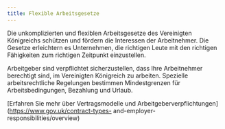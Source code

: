 ```yaml
---
title: Flexible Arbeitsgesetze
---
```


Die unkomplizierten und flexiblen Arbeitsgesetze des Vereinigten Königreichs schützen und fördern die Interessen der Arbeitnehmer. Die Gesetze erleichtern es Unternehmen, die richtigen Leute mit den richtigen Fähigkeiten zum richtigen Zeitpunkt einzustellen.

Arbeitgeber sind verpflichtet sicherzustellen, dass Ihre Arbeitnehmer berechtigt sind, im Vereinigten Königreich zu arbeiten. Spezielle arbeitsrechtliche Regelungen bestimmen Mindestgrenzen für Arbeitsbedingungen, Bezahlung und Urlaub.

[Erfahren Sie mehr über Vertragsmodelle und Arbeitgeberverpflichtungen](https://www.gov.uk/contract-types- and-employer-responsibilities/overview)
